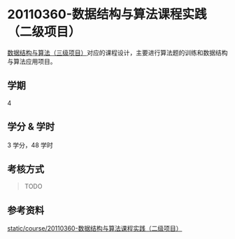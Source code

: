 # 20110360-数据结构与算法课程实践（二级项目）

[数据结构与算法（三级项目）](../subject-compulsory/20110350-数据结构与算法（三级项目）.md)对应的课程设计，主要进行算法题的训练和数据结构与算法应用项目。

## 学期

4

## 学分 & 学时

3 学分，48 学时

## 考核方式

> TODO

## 参考资料

[static/course/20110360-数据结构与算法课程实践（二级项目）](https://github.com/rurumuri/ysuse-2022/tree/master/static/course/20110360-%E6%95%B0%E6%8D%AE%E7%BB%93%E6%9E%84%E4%B8%8E%E7%AE%97%E6%B3%95%E8%AF%BE%E7%A8%8B%E5%AE%9E%E8%B7%B5%EF%BC%88%E4%BA%8C%E7%BA%A7%E9%A1%B9%E7%9B%AE%EF%BC%89)